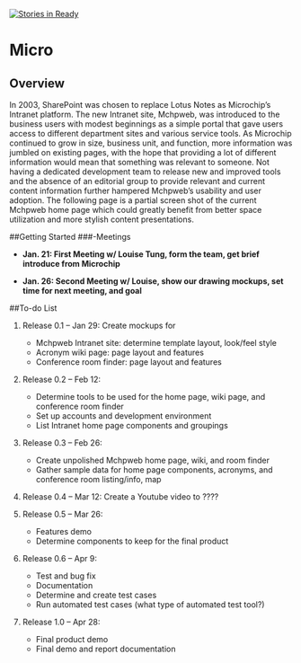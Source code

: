 [![Stories in Ready](https://badge.waffle.io/francisz2/micro.png?label=ready&title=Ready)](https://waffle.io/francisz2/micro)
# Micro

## Overview
In 2003, SharePoint was chosen to replace Lotus Notes as Microchip’s Intranet platform. The new Intranet site, Mchpweb, was introduced to the business users with modest beginnings as a simple portal that gave users access to different department sites and various service tools. As Microchip continued to grow in size, business unit, and function, more information was jumbled on existing pages, with the hope that providing a lot of different information would mean that something was relevant to someone. Not having a dedicated development team to release new and improved tools and the absence of an editorial group to provide relevant and current content information further hampered Mchpweb’s usability and user adoption. The following page is a partial screen shot of the current Mchpweb home page which could greatly benefit from better space utilization and more stylish content presentations.

##Getting Started 
###-Meetings

* **Jan. 21: First Meeting w/ Louise Tung, form the team, get brief introduce from Microchip**
  
* **Jan. 26: Second Meeting w/ Louise, show our drawing mockups, set time for next meeting, and goal**
    
   
##To-do List 
1. Release 0.1 – Jan 29: Create mockups for 
    * Mchpweb Intranet site: determine template layout, look/feel style
    * Acronym wiki page: page layout and features
    * Conference room finder: page layout and features

2. Release 0.2 – Feb 12: 
    * Determine tools to be used for the home page, wiki page, and conference room finder 
    * Set up accounts and development environment 
    * List Intranet home page components and groupings 

3. Release 0.3 – Feb 26: 
    * Create unpolished Mchpweb home page, wiki, and room finder
    * Gather sample data for home page components, acronyms, and conference room listing/info, map 

4. Release 0.4 – Mar 12: Create a Youtube video to ???? 

5. Release 0.5 – Mar 26: 
    * Features demo
    * Determine components to keep for the final product

6. Release 0.6 – Apr 9: 
    * Test and bug fix
    * Documentation
    * Determine and create test cases
    * Run automated test cases (what type of automated test tool?) 

7. Release 1.0 – Apr 28:
    * Final product demo
    * Final demo and report documentation 
